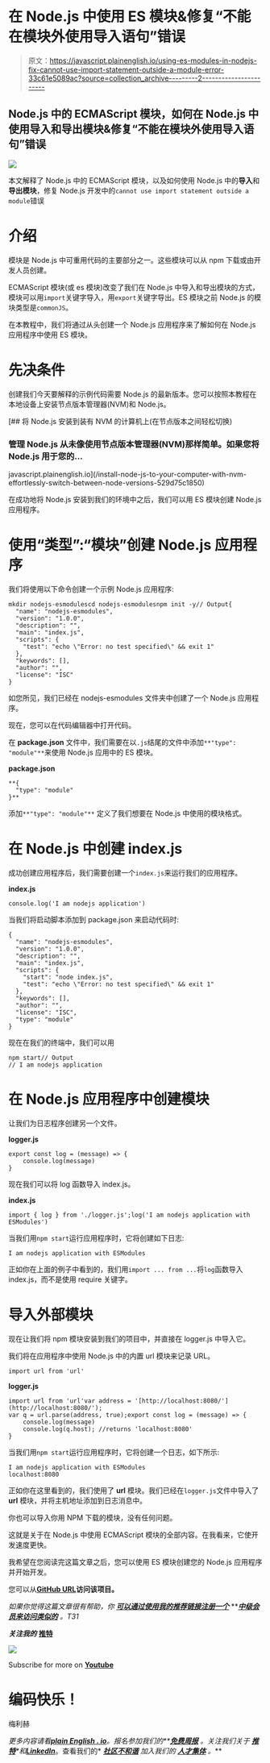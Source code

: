 # 在 Node.js 中使用 ES 模块&修复“不能在模块外使用导入语句”错误

> 原文：<https://javascript.plainenglish.io/using-es-modules-in-nodejs-fix-cannot-use-import-statement-outside-a-module-error-33c61e5089ac?source=collection_archive---------2----------------------->

## Node.js 中的 ECMAScript 模块，如何在 Node.js 中使用导入和导出模块&修复“不能在模块外使用导入语句”错误

![](img/cce3fb42c74cbcad6cacb7c841f529d6.png)

本文解释了 Node.js 中的 ECMAScript 模块，以及如何使用 Node.js 中的**导入**和**导出模块**，修复 Node.js 开发中的`cannot use import statement outside a module`错误

# 介绍

模块是 Node.js 中可重用代码的主要部分之一。这些模块可以从 npm 下载或由开发人员创建。

ECMAScript 模块(或 es 模块)改变了我们在 Node.js 中导入和导出模块的方式，模块可以用`import`关键字导入，用`export`关键字导出。ES 模块之前 Node.js 的模块类型是`commonJS`。

在本教程中，我们将通过从头创建一个 Node.js 应用程序来了解如何在 Node.js 应用程序中使用 ES 模块。

# 先决条件

创建我们今天要解释的示例代码需要 Node.js 的最新版本。您可以按照本教程在本地设备上安装节点版本管理器(NVM)和 Node.js。

[](/install-node-js-to-your-computer-with-nvm-effortlessly-switch-between-node-versions-529d75c1850) [## 将 Node.js 安装到装有 NVM 的计算机上(在节点版本之间轻松切换)

### 管理 Node.js 从未像使用节点版本管理器(NVM)那样简单。如果您将 Node.js 用于您的…

javascript.plainenglish.io](/install-node-js-to-your-computer-with-nvm-effortlessly-switch-between-node-versions-529d75c1850) 

在成功地将 Node.js 安装到我们的环境中之后，我们可以用 ES 模块创建 Node.js 应用程序。

# 使用“类型”:“模块”创建 Node.js 应用程序

我们将使用以下命令创建一个示例 Node.js 应用程序:

```
mkdir nodejs-esmodulescd nodejs-esmodulesnpm init -y// Output{
  "name": "nodejs-esmodules",
  "version": "1.0.0",
  "description": "",
  "main": "index.js",
  "scripts": {
    "test": "echo \"Error: no test specified\" && exit 1"
  },
  "keywords": [],
  "author": "",
  "license": "ISC"
}
```

如您所见，我们已经在 nodejs-esmodules 文件夹中创建了一个 Node.js 应用程序。

现在，您可以在代码编辑器中打开代码。

在 **package.json** 文件中，我们需要在以`.js`结尾的文件中添加`**"type": "module"**`来使用 Node.js 应用中的 ES 模块。

**package.json**

```
**{
  "type": "module"
}**
```

添加`**"type": "module"**` 定义了我们想要在 Node.js 中使用的模块格式。

# 在 Node.js 中创建 index.js

成功创建应用程序后，我们需要创建一个`index.js`来运行我们的应用程序。

**index.js**

```
console.log('I am nodejs application')
```

当我们将启动脚本添加到 package.json 来启动代码时:

```
{
  "name": "nodejs-esmodules",
  "version": "1.0.0",
  "description": "",
  "main": "index.js",
  "scripts": {
    "start": "node index.js",
    "test": "echo \"Error: no test specified\" && exit 1"
  },
  "keywords": [],
  "author": "",
  "license": "ISC",
  "type": "module"
}
```

现在在我们的终端中，我们可以用

```
npm start// Output
// I am nodejs application
```

# 在 Node.js 应用程序中创建模块

让我们为日志程序创建另一个文件。

**logger.js**

```
export const log = (message) => {
    console.log(message)
}
```

现在我们可以将 log 函数导入 index.js。

**index.js**

```
import { log } from './logger.js';log('I am nodejs application with ESModules')
```

当我们用`npm start`运行应用程序时，它将创建如下日志:

```
I am nodejs application with ESModules
```

正如你在上面的例子中看到的，我们用`import ... from ...`将`log`函数导入 index.js，而不是使用 require 关键字。

# 导入外部模块

现在让我们将 npm 模块安装到我们的项目中，并直接在 logger.js 中导入它。

我们将在应用程序中使用 Node.js 中的内置 url 模块来记录 URL。

```
import url from 'url'
```

**logger.js**

```
import url from 'url'var address = '[http://localhost:8080/'](http://localhost:8080/');
var q = url.parse(address, true);export const log = (message) => {
    console.log(message)
    console.log(q.host); //returns 'localhost:8080'
}
```

当我们用`npm start`运行应用程序时，它将创建一个日志，如下所示:

```
I am nodejs application with ESModules
localhost:8080
```

正如你在这里看到的，我们使用了 **url** 模块。我们已经在`logger.js`文件中导入了 **url** 模块，并将主机地址添加到日志消息中。

你也可以导入你用 NPM 下载的模块，没有任何问题。

这就是关于在 Node.js 中使用 ECMAScript 模块的全部内容。在我看来，它使开发速度更快。

我希望在您阅读完这篇文章之后，您可以使用 ES 模块创建您的 Node.js 应用程序并开始开发。

您可以从[**GitHub URL**](https://github.com/hadnazzar/nodejs-with-esmodules)**访问该项目。**

*如果你觉得这篇文章很有帮助，你* [***可以通过使用我的推荐链接注册一个***](https://medium.com/@melihyumak) **[***中级会员来访问类似的***](https://melihyumak.medium.com/membership) *。*T31**

***关注我的*** [**推特**](https://twitter.com/hadnazzar)

[![](img/c012fae801a3ab846a63dc560d09ff17.png)](https://www.youtube.com/c/TechnologyandSoftware)

Subscribe for more on [**Youtube**](https://www.youtube.com/c/TechnologyandSoftware?sub_confirmation=1)

# 编码快乐！

梅利赫

*更多内容请看*[***plain English . io***](https://plainenglish.io/)*。报名参加我们的**[***免费周报***](http://newsletter.plainenglish.io/) *。关注我们关于* [***推特***](https://twitter.com/inPlainEngHQ)**和*[***LinkedIn***](https://www.linkedin.com/company/inplainenglish/)*。查看我们的* [***社区不和谐***](https://discord.gg/GtDtUAvyhW) *加入我们的* [***人才集体***](https://inplainenglish.pallet.com/talent/welcome) *。***